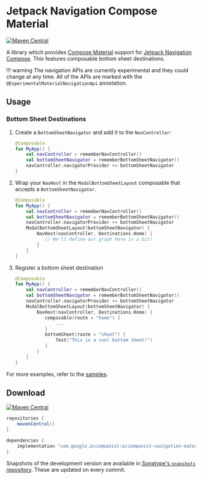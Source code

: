 # Jetpack Navigation Compose Material

[![Maven Central](https://img.shields.io/maven-central/v/com.google.accompanist/accompanist-navigation-material)](https://search.maven.org/search?q=g:com.google.accompanist)

A library which provides [Compose Material](https://developer.android.com/jetpack/androidx/releases/compose-material) support for [Jetpack Navigation Compose](https://developer.android.com/jetpack/compose/navigation).
This features composable bottom sheet destinations.

!!! warning
    The navigation APIs are currently experimental and they could change at any time.
    All of the APIs are marked with the `@ExperimentalMaterialNavigationApi` annotation.

## Usage

### Bottom Sheet Destinations

1. Create a `BottomSheetNavigator` and add it to the `NavController`:

    ```kotlin
    @Composable
    fun MyApp() {
        val navController = rememberNavController()
        val bottomSheetNavigator = rememberBottomSheetNavigator()
        navController.navigatorProvider += bottomSheetNavigator
    }
    ```

2. Wrap your `NavHost` in the `ModalBottomSheetLayout` composable that accepts a `BottomSheetNavigator`.

    ```kotlin
    @Composable
    fun MyApp() {
        val navController = rememberNavController()
        val bottomSheetNavigator = rememberBottomSheetNavigator()
        navController.navigatorProvider += bottomSheetNavigator
        ModalBottomSheetLayout(bottomSheetNavigator) {
            NavHost(navController, Destinations.Home) {
               // We'll define our graph here in a bit!
            }
        }
    }
    ```

3. Register a bottom sheet destination

    ```kotlin
    @Composable
    fun MyApp() {
        val navController = rememberNavController()
        val bottomSheetNavigator = rememberBottomSheetNavigator()
        navController.navigatorProvider += bottomSheetNavigator
        ModalBottomSheetLayout(bottomSheetNavigator) {
            NavHost(navController, Destinations.Home) {
               composable(route = "home") {
                   ...
               }
               bottomSheet(route = "sheet") {
                   Text("This is a cool bottom sheet!")
               }
            }
        }
    }
    ```

For more examples, refer to the [samples](https://github.com/google/accompanist/tree/main/sample/src/main/java/com/google/accompanist/sample/navigation/material).

## Download

[![Maven Central](https://img.shields.io/maven-central/v/com.google.accompanist/accompanist-navigation-material)](https://search.maven.org/search?q=g:com.google.accompanist)

```groovy
repositories {
    mavenCentral()
}

dependencies {
    implementation "com.google.accompanist:accompanist-navigation-material:<version>"
}
```

Snapshots of the development version are available in [Sonatype's `snapshots` repository][snap]. These are updated on every commit.

[compose]: https://developer.android.com/jetpack/compose
[snap]: https://oss.sonatype.org/content/repositories/snapshots/com/google/accompanist/accompanist-navigation-material/
